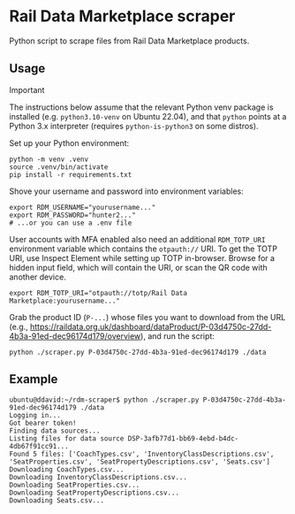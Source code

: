 # Rail Data Marketplace scraper

Python script to scrape files from Rail Data Marketplace products.

## Usage

> [!IMPORTANT]  
> The instructions below assume that the relevant Python venv package is installed (e.g. `python3.10-venv` on Ubuntu 22.04), and that `python` points at a Python 3.x interpreter (requires `python-is-python3` on some distros).

Set up your Python environment:

```
python -m venv .venv
source .venv/bin/activate
pip install -r requirements.txt
```

Shove your username and password into environment variables:

```
export RDM_USERNAME="yourusername..."
export RDM_PASSWORD="hunter2..."
# ...or you can use a .env file
```

User accounts with MFA enabled also need an additional `RDM_TOTP_URI` environment variable which contains the `otpauth://` URI. To get the TOTP URI, use Inspect Element while setting up TOTP in-browser. Browse for a hidden input field, which will contain the URI, or scan the QR code with another device.

```
export RDM_TOTP_URI="otpauth://totp/Rail Data Marketplace:yourusername..."
```

Grab the product ID (`P-...`) whose files you want to download from the URL (e.g., https://raildata.org.uk/dashboard/dataProduct/P-03d4750c-27dd-4b3a-91ed-dec96174d179/overview), and run the script:

```
python ./scraper.py P-03d4750c-27dd-4b3a-91ed-dec96174d179 ./data
```

## Example

```
ubuntu@ddavid:~/rdm-scraper$ python ./scraper.py P-03d4750c-27dd-4b3a-91ed-dec96174d179 ./data
Logging in...
Got bearer token!
Finding data sources...
Listing files for data source DSP-3afb77d1-bb69-4ebd-b4dc-4db67f91cc91...
Found 5 files: ['CoachTypes.csv', 'InventoryClassDescriptions.csv', 'SeatProperties.csv', 'SeatPropertyDescriptions.csv', 'Seats.csv']
Downloading CoachTypes.csv...
Downloading InventoryClassDescriptions.csv...
Downloading SeatProperties.csv...
Downloading SeatPropertyDescriptions.csv...
Downloading Seats.csv...
```
